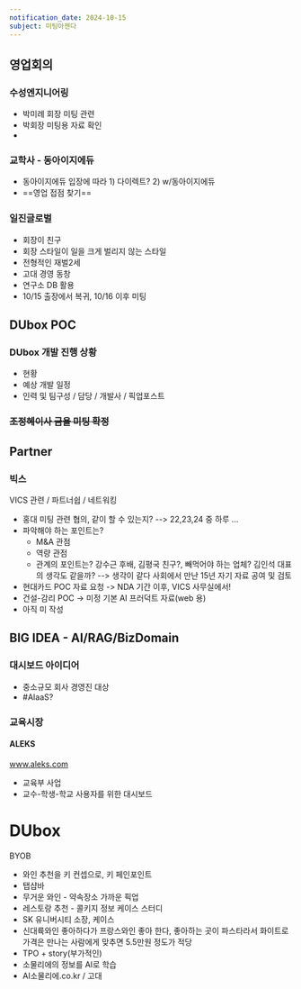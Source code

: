 ```yaml
---
notification_date: 2024-10-15
subject: 미팅아젠다
---
```

## 영업회의
### 수성엔지니어링
 - 박미례 회장 미팅 관련
 - 박회장 미팅용 자료 확인
 - 
### 교학사 - 동아이지에듀
 - 동아이지에듀 입장에 따라 1) 다이렉트? 2) w/동아이지에듀 
 - ==영업 접점 찾기==
### 일진글로벌
 - 회장이 친구
 - 회장 스타일이 일을 크게 벌리지 않는 스타일
 - 전형적인 재벌2세
 - 고대 경영 동창
 - 연구소 DB 활용
 - 10/15 출장에서 복귀, 10/16 이후 미팅
## DUbox POC
### DUbox 개발 진행 상황
 - 현황
 - 예상 개발 일정
 - 인력 및 팀구성 / 담당 / 개발사 / 픽업포스트
### ~~조정혜이사 금욜 미팅 확정~~
## Partner
### 빅스
VICS 관련 / 파트너쉽 / 네트워킹
 - 홍대 미팅 관련 협의, 같이 할 수 있는지? --> 22,23,24 중 하루 ... 
 - 파악해야 하는 포인트는?
	 - M&A 관점
	 - 역량 관점
	 - 관계의 포인트는? 강수근 후배, 김평국 친구?, 빼먹어야 하는 업체?
김인석 대표의 생각도 같을까? --> 생각이 같다
	사회에서 만난 15년 자기
자료 공여 및 검토 
 - 현대카드 POC 자료 요청 ->  NDA 기간 이후, VICS 사무실에서!
 - 건설-감리 POC -> 미정
기본 AI 프러덕트 자료(web 용)
 - 아직 미 작성
## BIG IDEA - AI/RAG/BizDomain 
### 대시보드 아이디어
 - 중소규모 회사 경영진 대상
 - #AIaaS?
### 교육시장
#### ALEKS
www.aleks.com
 - 교육부 사업
 - 교수-학생-학교 사용자를 위한 대시보드

# DUbox
BYOB
 - 와인 추천을 키 컨셉으로, 키 페인포인트
 - 탭샵바
 - 무거운 와인 - 약속장소 가까운 픽업
 - 레스토랑 추천 - 콜키지 정보
케이스 스터디
 - SK 유니버시티 소장, 케이스
 - 신대륙와인 좋아하다가 프랑스와인 좋아 한다, 좋아하는 곳이 파스타라서 화이트로 가격은 만나는 사람에게 맞추면 5.5만원 정도가 적당
 - TPO + story(부가적인)
 - 소물리에의 정보를 AI로 학습
 - AI소물리에.co.kr / 고대